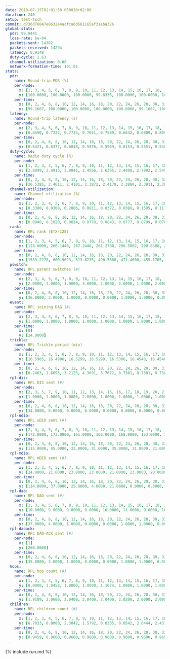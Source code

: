 ```yaml
---
date: 2019-07-15T02:01:50.050038+02:00
duration: 240
setup: test-tsch
commit: d736d76847e0632e4acfca6d681165af31eba326
global-stats:
  pdr: 99.9441
  loss-rate: 6e-04
  packets-sent: 14302
  packets-received: 14294
  latency: 0.9148
  duty-cycle: 2.63
  channel-utilization: 0.08
  network-formation-time: 101.01
stats:
  pdr:
    name: Round-trip PDR (%)
    per-node:
      x: [2, 3, 4, 5, 6, 7, 8, 9, 10, 11, 12, 13, 14, 15, 16, 17, 18, 19, 20, 21, 22, 23, 24, 25]
      y: [100.0000, 100.0000, 100.0000, 99.8336, 100.0000, 100.0000, 100.0000, 100.0000, 100.0000, 100.0000, 99.8217, 100.0000, 100.0000, 99.6694, 100.0000, 99.8384, 100.0000, 100.0000, 100.0000, 99.6370, 100.0000, 100.0000, 99.8361, 100.0000]
    per-time:
      x: [0, 2, 4, 6, 8, 10, 12, 14, 16, 18, 20, 22, 24, 26, 28, 30, 32, 34, 36, 38, 40, 42, 44, 46, 48, 50, 52, 54, 56, 58, 60, 62, 64, 66, 68, 70, 72, 74, 76, 78, 80, 82, 84, 86, 88, 90, 92, 94, 96, 98, 100, 102, 104, 106, 108, 110, 112, 114, 116, 118, 120, 122, 124, 126, 128, 130, 132, 134, 136, 138, 140, 142, 144, 146, 148, 150, 152, 154, 156, 158, 160, 162, 164, 166, 168, 170, 172, 174, 176, 178, 180, 182, 184, 186, 188, 190, 192, 194, 196, 198, 200, 202, 204, 206, 208, 210, 212, 214, 216, 218, 220, 222, 224, 226, 228, 230, 232, 234, 236, 238, 240]
      y: [99.1667, 100.0000, 100.0000, 100.0000, 100.0000, 99.1667, 100.0000, 99.1667, 100.0000, 100.0000, 100.0000, 100.0000, 100.0000, 100.0000, 100.0000, 100.0000, 100.0000, 100.0000, 100.0000, 100.0000, 100.0000, 100.0000, 100.0000, 100.0000, 100.0000, 100.0000, 100.0000, 100.0000, 100.0000, 100.0000, 100.0000, 100.0000, 100.0000, 100.0000, 100.0000, 100.0000, 100.0000, 100.0000, 100.0000, 100.0000, 100.0000, 100.0000, 100.0000, 100.0000, 100.0000, 100.0000, 99.1597, 100.0000, 100.0000, 100.0000, 100.0000, 100.0000, 100.0000, 100.0000, 100.0000, 100.0000, 100.0000, 100.0000, 100.0000, 100.0000, 100.0000, 100.0000, 99.1667, 100.0000, 100.0000, 100.0000, 100.0000, 100.0000, 100.0000, 100.0000, 99.1667, 100.0000, 100.0000, 100.0000, 100.0000, 100.0000, 100.0000, 100.0000, 100.0000, 100.0000, 100.0000, 100.0000, 100.0000, 100.0000, 99.1667, 100.0000, 100.0000, 100.0000, 100.0000, 100.0000, 100.0000, 100.0000, 100.0000, 100.0000, 100.0000, 100.0000, 100.0000, 100.0000, 100.0000, 100.0000, 100.0000, 100.0000, 100.0000, 100.0000, 100.0000, 100.0000, 100.0000, 100.0000, 100.0000, 100.0000, 100.0000, 100.0000, 99.1667, 100.0000, 100.0000, 100.0000, 100.0000, 100.0000, 100.0000, 100.0000, null]
  latency:
    name: Round-trip latency (s)
    per-node:
      x: [2, 3, 4, 5, 6, 7, 8, 9, 10, 11, 12, 13, 14, 15, 16, 17, 18, 19, 20, 21, 22, 23, 24, 25]
      y: [0.6590, 0.7222, 0.7725, 0.7651, 0.7589, 0.6642, 0.6809, 0.8093, 0.8009, 0.8871, 0.8445, 0.8376, 0.9959, 1.0054, 0.8830, 0.8931, 0.9457, 1.0510, 1.0961, 1.2207, 1.2114, 1.1789, 1.1303, 1.1436]
    per-time:
      x: [0, 2, 4, 6, 8, 10, 12, 14, 16, 18, 20, 22, 24, 26, 28, 30, 32, 34, 36, 38, 40, 42, 44, 46, 48, 50, 52, 54, 56, 58, 60, 62, 64, 66, 68, 70, 72, 74, 76, 78, 80, 82, 84, 86, 88, 90, 92, 94, 96, 98, 100, 102, 104, 106, 108, 110, 112, 114, 116, 118, 120, 122, 124, 126, 128, 130, 132, 134, 136, 138, 140, 142, 144, 146, 148, 150, 152, 154, 156, 158, 160, 162, 164, 166, 168, 170, 172, 174, 176, 178, 180, 182, 184, 186, 188, 190, 192, 194, 196, 198, 200, 202, 204, 206, 208, 210, 212, 214, 216, 218, 220, 222, 224, 226, 228, 230, 232, 234, 236, 238, 240]
      y: [0.6421, 0.6377, 0.6048, 0.5876, 0.5969, 0.6153, 0.5551, 0.5403, 0.5861, 0.5689, 0.5837, 0.5860, 0.5873, 0.5831, 0.6044, 0.5723, 0.5664, 0.5979, 0.5549, 0.5899, 0.5741, 0.5317, 0.5251, 0.5570, 0.5357, 0.5356, 0.5701, 0.5490, 0.5370, 0.5074, 0.4929, 0.5508, 0.5480, 0.5209, 0.5571, 0.5664, 0.5352, 0.5076, 0.5425, 0.5577, 0.5377, 0.5617, 0.6042, 0.6148, 0.6012, 0.6849, 0.6690, 0.7187, 0.6873, 0.6380, 0.6220, 0.5809, 0.5862, 0.6019, 0.6256, 0.5935, 0.6183, 0.6843, 0.5396, 0.6939, 0.7454, 0.6519, 0.6617, 0.6284, 0.6111, 0.9183, 1.0275, 0.9170, 0.8270, 0.7231, 0.7546, 1.1108, 1.2680, 1.1037, 0.8779, 0.8230, 0.7135, 1.0619, 1.5186, 1.4200, 1.1346, 0.9351, 0.8774, 1.0879, 1.5314, 1.5259, 1.4689, 1.3625, 1.0693, 1.1285, 1.5348, 1.5405, 1.5254, 1.4624, 1.4251, 1.3299, 1.5076, 1.5078, 1.4790, 1.4784, 1.4810, 1.4385, 1.5102, 1.5091, 1.5006, 1.4995, 1.4643, 1.4977, 1.5022, 1.5142, 1.5165, 1.4616, 1.4987, 1.5013, 1.5248, 1.5146, 1.5201, 1.5427, 1.4734, 1.4127, null]
  duty-cycle:
    name: Radio duty cycle (%)
    per-node:
      x: [1, 2, 3, 4, 5, 6, 7, 8, 9, 10, 11, 12, 13, 14, 15, 16, 17, 18, 19, 20, 21, 22, 23, 24, 25]
      y: [2.8849, 2.4915, 2.8841, 2.4566, 2.6365, 2.4488, 2.7992, 2.5491, 2.5887, 2.5434, 2.5956, 2.5270, 2.6728, 2.5874, 2.6792, 2.4915, 2.7206, 2.7816, 2.7377, 2.7362, 2.6946, 2.6805, 2.7219, 2.7866, 2.8457]
    per-time:
      x: [0, 2, 4, 6, 8, 10, 12, 14, 16, 18, 20, 22, 24, 26, 28, 30, 32, 34, 36, 38, 40, 42, 44, 46, 48, 50, 52, 54, 56, 58, 60, 62, 64, 66, 68, 70, 72, 74, 76, 78, 80, 82, 84, 86, 88, 90, 92, 94, 96, 98, 100, 102, 104, 106, 108, 110, 112, 114, 116, 118, 120, 122, 124, 126, 128, 130, 132, 134, 136, 138, 140, 142, 144, 146, 148, 150, 152, 154, 156, 158, 160, 162, 164, 166, 168, 170, 172, 174, 176, 178, 180, 182, 184, 186, 188, 190, 192, 194, 196, 198, 200, 202, 204, 206, 208, 210, 212, 214, 216, 218, 220, 222, 224, 226, 228, 230, 232, 234, 236, 238, 240]
      y: [36.5385, 2.4611, 2.4101, 2.3872, 2.4179, 2.3880, 2.3911, 2.3884, 2.3907, 2.3855, 2.3841, 2.3911, 2.3857, 2.3873, 2.4126, 2.4137, 2.3914, 2.3860, 2.3905, 2.3826, 2.3918, 2.3860, 2.3728, 2.3771, 2.3880, 2.3787, 2.3764, 2.3837, 2.3919, 2.3909, 2.3738, 2.3677, 2.7586, 2.5303, 2.4142, 2.3272, 2.3771, 2.3768, 2.3732, 2.3863, 2.3916, 2.3843, 2.3778, 2.4016, 2.3956, 2.3918, 2.3909, 2.3984, 2.3994, 2.4039, 2.3970, 2.4058, 2.3982, 2.4008, 2.3839, 2.3772, 2.3905, 2.3946, 2.4085, 2.3842, 2.3768, 2.3939, 2.3948, 2.3983, 2.3730, 2.3632, 2.4032, 2.3890, 2.3825, 2.3866, 2.3867, 2.3911, 2.3870, 2.3772, 2.3889, 2.3957, 2.3902, 2.3847, 2.3806, 2.3875, 2.3790, 2.3757, 2.3837, 2.3905, 2.3798, 2.4069, 2.3958, 2.3827, 2.3764, 2.3833, 2.3817, 2.3927, 2.3914, 2.3965, 2.3939, 2.3817, 2.3733, 2.3913, 2.3806, 2.3805, 2.3823, 2.3933, 2.3788, 2.3987, 2.3801, 2.3817, 2.3821, 2.3781, 2.3788, 2.3839, 2.3882, 2.3937, 2.3819, 2.3867, 2.3827, 2.3897, 2.3878, 2.3860, 2.3875, 2.3809, null]
  channel-utilization:
    name: Channel utilization (%)
    per-node:
      x: [1, 2, 3, 4, 5, 6, 7, 8, 9, 10, 11, 12, 13, 14, 15, 16, 17, 18, 19, 20, 21, 22, 23, 24, 25]
      y: [0.3380, 0.0308, 0.2806, 0.0811, 0.0372, 0.0389, 0.1595, 0.1174, 0.0427, 0.0391, 0.0322, 0.0330, 0.0426, 0.0311, 0.0417, 0.1034, 0.0796, 0.1485, 0.0332, 0.0356, 0.0340, 0.0353, 0.0338, 0.0313, 0.0327]
    per-time:
      x: [0, 2, 4, 6, 8, 10, 12, 14, 16, 18, 20, 22, 24, 26, 28, 30, 32, 34, 36, 38, 40, 42, 44, 46, 48, 50, 52, 54, 56, 58, 60, 62, 64, 66, 68, 70, 72, 74, 76, 78, 80, 82, 84, 86, 88, 90, 92, 94, 96, 98, 100, 102, 104, 106, 108, 110, 112, 114, 116, 118, 120, 122, 124, 126, 128, 130, 132, 134, 136, 138, 140, 142, 144, 146, 148, 150, 152, 154, 156, 158, 160, 162, 164, 166, 168, 170, 172, 174, 176, 178, 180, 182, 184, 186, 188, 190, 192, 194, 196, 198, 200, 202, 204, 206, 208, 210, 212, 214, 216, 218, 220, 222, 224, 226, 228, 230, 232, 234, 236, 238, 240]
      y: [0.0940, 0.1020, 0.0814, 0.0778, 0.0843, 0.0777, 0.0789, 0.0760, 0.0777, 0.0756, 0.0763, 0.0785, 0.0779, 0.0756, 0.0863, 0.0861, 0.0775, 0.0751, 0.0778, 0.0750, 0.0803, 0.0772, 0.0698, 0.0701, 0.0775, 0.0727, 0.0704, 0.0754, 0.0795, 0.0793, 0.0716, 0.0688, 0.2837, 0.1405, 0.0810, 0.0474, 0.0722, 0.0729, 0.0704, 0.0765, 0.0767, 0.0743, 0.0721, 0.0813, 0.0813, 0.0795, 0.0810, 0.0833, 0.0817, 0.0841, 0.0789, 0.0823, 0.0825, 0.0821, 0.0752, 0.0728, 0.0768, 0.0787, 0.0853, 0.0735, 0.0720, 0.0786, 0.0813, 0.0820, 0.0707, 0.0668, 0.0827, 0.0779, 0.0754, 0.0774, 0.0786, 0.0817, 0.0777, 0.0742, 0.0782, 0.0797, 0.0765, 0.0767, 0.0743, 0.0779, 0.0739, 0.0726, 0.0766, 0.0776, 0.0732, 0.0838, 0.0795, 0.0743, 0.0727, 0.0758, 0.0753, 0.0796, 0.0784, 0.0814, 0.0789, 0.0745, 0.0711, 0.0782, 0.0751, 0.0743, 0.0748, 0.0775, 0.0711, 0.0801, 0.0731, 0.0743, 0.0754, 0.0725, 0.0737, 0.0742, 0.0777, 0.0789, 0.0724, 0.0752, 0.0748, 0.0781, 0.0766, 0.0762, 0.0778, 0.0734, null]
  rank:
    name: RPL rank (ETX-128)
    per-node:
      x: [1, 2, 3, 4, 5, 6, 7, 8, 9, 10, 11, 12, 13, 14, 15, 16, 17, 18, 19, 20, 21, 22, 23, 24, 25]
      y: [128.0000, 268.1446, 267.2448, 261.2780, 296.5802, 290.8388, 270.9669, 263.5394, 398.2603, 393.2213, 424.0367, 400.7661, 680.8333, 549.3173, 429.0732, 404.8821, 433.0816, 453.2645, 564.1605, 565.9274, 598.0579, 562.4098, 600.0816, 608.2273, 626.7828]
    per-time:
      x: [0, 2, 4, 6, 8, 10, 12, 14, 16, 18, 20, 22, 24, 26, 28, 30, 32, 34, 36, 38, 40, 42, 44, 46, 48, 50, 52, 54, 56, 58, 60, 62, 64, 66, 68, 70, 72, 74, 76, 78, 80, 82, 84, 86, 88, 90, 92, 94, 96, 98, 100, 102, 104, 106, 108, 110, 112, 114, 116, 118, 120, 122, 124, 126, 128, 130, 132, 134, 136, 138, 140, 142, 144, 146, 148, 150, 152, 154, 156, 158, 160, 162, 164, 166, 168, 170, 172, 174, 176, 178, 180, 182, 184, 186, 188, 190, 192, 194, 196, 198, 200, 202, 204, 206, 208, 210, 212, 214, 216, 218, 220, 222, 224, 226, 228, 230, 232, 234, 236, 238, 240]
      y: [1533.2278, 600.9623, 513.8235, 490.5800, 471.4600, 455.1765, 456.6275, 448.4400, 458.2800, 443.7843, 438.6800, 438.3200, 437.4200, 433.1373, 419.4902, 414.1200, 413.9400, 412.0200, 414.2745, 408.7800, 409.0588, 410.7600, 405.1600, 403.0200, 401.7800, 402.8000, 402.6400, 400.0000, 403.1765, 403.9800, 401.1000, 399.7400, 399.7600, 415.1675, 403.2770, 390.6066, 387.7125, 396.0800, 396.9412, 394.4600, 395.9608, 392.5000, 394.3600, 408.8600, 418.5200, 416.5490, 413.3200, 415.1961, 417.5000, 412.4118, 407.1600, 422.4800, 422.7200, 423.1176, 417.7255, 411.9400, 411.2642, 412.5385, 438.8600, 440.0800, 443.4800, 453.8000, 463.9811, 439.9259, 438.9615, 428.4118, 422.7451, 419.2745, 410.1400, 409.2600, 411.8400, 417.4706, 408.1569, 408.0000, 403.8679, 393.7000, 393.2000, 396.0400, 396.9000, 394.7451, 393.3529, 391.5800, 395.4400, 395.8627, 399.2600, 411.4118, 416.7600, 417.5600, 417.3200, 421.3725, 425.4340, 409.0800, 410.4600, 409.9000, 408.2600, 414.6800, 416.3600, 418.3462, 405.8000, 406.3846, 405.7600, 407.3400, 409.5490, 403.9216, 410.8800, 413.5200, 417.1569, 410.5400, 407.6863, 407.9800, 404.1000, 403.3200, 403.7800, 412.7400, 414.0980, 411.5800, 409.8800, 407.3800, 405.5294, 399.5600, null]
  pswitch:
    name: RPL parent switches (#)
    per-node:
      x: [2, 3, 4, 5, 6, 7, 8, 9, 10, 11, 12, 13, 14, 15, 16, 17, 18, 19, 20, 21, 22, 23, 24, 25]
      y: [2.0000, 1.0000, 1.0000, 3.0000, 2.0000, 2.0000, 1.0000, 2.0000, 4.0000, 5.0000, 8.0000, 6.0000, 9.0000, 6.0000, 5.0000, 5.0000, 2.0000, 4.0000, 9.0000, 3.0000, 5.0000, 6.0000, 3.0000, 5.0000]
    per-time:
      x: [0, 2, 4, 6, 8, 10, 12, 14, 16, 18, 20, 22, 24, 26, 28, 30, 32, 34, 36, 38, 40, 42, 44, 46, 48, 50, 52, 54, 56, 58, 60, 62, 64, 66, 68, 70, 72, 74, 76, 78, 80, 82, 84, 86, 88, 90, 92, 94, 96, 98, 100, 102, 104, 106, 108, 110, 112, 114, 116, 118, 120, 122, 124, 126, 128, 130, 132, 134, 136, 138, 140, 142, 144, 146, 148, 150, 152, 154, 156, 158, 160, 162, 164, 166, 168, 170, 172, 174, 176, 178, 180, 182, 184, 186, 188, 190, 192, 194, 196, 198, 200, 202, 204, 206, 208, 210, 212, 214, 216, 218, 220, 222, 224, 226, 228, 230, 232, 234, 236]
      y: [36.0000, 3.0000, 1.0000, 0.0000, 0.0000, 1.0000, 1.0000, 0.0000, 0.0000, 1.0000, 0.0000, 0.0000, 0.0000, 1.0000, 1.0000, 0.0000, 0.0000, 0.0000, 1.0000, 0.0000, 1.0000, 0.0000, 0.0000, 0.0000, 0.0000, 0.0000, 0.0000, 0.0000, 1.0000, 0.0000, 0.0000, 0.0000, 0.0000, 0.0000, 0.0000, 1.0000, 0.0000, 0.0000, 1.0000, 0.0000, 1.0000, 0.0000, 0.0000, 0.0000, 0.0000, 1.0000, 0.0000, 1.0000, 2.0000, 1.0000, 0.0000, 0.0000, 0.0000, 1.0000, 1.0000, 0.0000, 3.0000, 2.0000, 0.0000, 0.0000, 0.0000, 0.0000, 3.0000, 4.0000, 2.0000, 1.0000, 1.0000, 1.0000, 0.0000, 0.0000, 0.0000, 1.0000, 1.0000, 1.0000, 3.0000, 0.0000, 0.0000, 0.0000, 0.0000, 1.0000, 1.0000, 0.0000, 0.0000, 1.0000, 0.0000, 1.0000, 0.0000, 0.0000, 0.0000, 1.0000, 3.0000, 0.0000, 0.0000, 0.0000, 0.0000, 0.0000, 0.0000, 2.0000, 0.0000, 2.0000, 0.0000, 0.0000, 1.0000, 1.0000, 0.0000, 0.0000, 1.0000, 0.0000, 1.0000, 0.0000, 0.0000, 0.0000, 0.0000, 0.0000, 1.0000, 0.0000, 0.0000, 0.0000, 1.0000]
  event:
    name: RPL joining DAG (#)
    per-node:
      x: [2, 3, 4, 5, 6, 7, 8, 9, 10, 11, 12, 13, 14, 15, 16, 17, 18, 19, 20, 21, 22, 23, 24, 25]
      y: [1.0000, 1.0000, 1.0000, 1.0000, 1.0000, 1.0000, 1.0000, 1.0000, 1.0000, 1.0000, 1.0000, 1.0000, 1.0000, 1.0000, 1.0000, 1.0000, 1.0000, 1.0000, 1.0000, 1.0000, 1.0000, 1.0000, 1.0000, 1.0000]
    per-time:
      x: [0]
      y: [24.0000]
  trickle:
    name: RPL Trickle period (min)
    per-node:
      x: [1, 2, 3, 4, 5, 6, 7, 8, 9, 10, 11, 12, 13, 14, 15, 16, 17, 18, 19, 20, 21, 22, 23, 24, 25]
      y: [16.5985, 16.4906, 16.5299, 16.5299, 16.5306, 16.4548, 16.4548, 16.5228, 16.4548, 16.5345, 16.5384, 16.2703, 16.5244, 16.4835, 16.4714, 17.3357, 16.4316, 16.4368, 16.5843, 16.6023, 16.5806, 16.4559, 16.4601, 16.5795, 16.5421]
    per-time:
      x: [0, 2, 4, 6, 8, 10, 12, 14, 16, 18, 20, 22, 24, 26, 28, 30, 32, 34, 36, 38, 40, 42, 44, 46, 48, 50, 52, 54, 56, 58, 60, 62, 64, 66, 68, 70, 72, 74, 76, 78, 80, 82, 84, 86, 88, 90, 92, 94, 96, 98, 100, 102, 104, 106, 108, 110, 112, 114, 116, 118, 120, 122, 124, 126, 128, 130, 132, 134, 136, 138, 140, 142, 144, 146, 148, 150, 152, 154, 156, 158, 160, 162, 164, 166, 168, 170, 172, 174, 176, 178, 180, 182, 184, 186, 188, 190, 192, 194, 196, 198, 200, 202, 204, 206, 208, 210, 212, 214, 216, 218, 220, 222, 224, 226, 228, 230, 232, 234, 236, 238, 240]
      y: [0.2463, 1.6693, 3.2125, 4.3691, 5.7672, 8.7381, 8.7381, 8.7381, 8.7381, 17.3049, 17.4763, 17.4763, 17.4763, 17.4763, 17.4763, 17.4763, 17.4763, 17.4763, 17.4763, 17.4763, 17.4763, 17.4763, 17.4763, 17.4763, 17.4763, 17.4763, 17.4763, 17.4763, 17.4763, 17.4763, 17.4763, 17.4763, 17.4763, 17.4763, 17.4763, 17.4763, 17.4763, 17.4763, 17.4763, 17.4763, 17.4763, 17.4763, 17.4763, 17.4763, 17.4763, 17.4763, 17.4763, 17.4763, 17.4763, 17.4763, 17.4763, 17.4763, 17.4763, 17.4763, 17.4763, 17.4763, 17.4763, 17.4763, 17.4763, 17.4763, 17.4763, 17.4763, 17.4763, 17.4763, 17.4763, 17.4763, 17.4763, 17.4763, 17.4763, 17.4763, 17.4763, 17.4763, 17.4763, 17.4763, 17.4763, 17.4763, 17.4763, 17.4763, 17.4763, 17.4763, 17.4763, 17.4763, 17.4763, 17.4763, 17.4763, 17.4763, 17.4763, 17.4763, 17.4763, 17.4763, 17.4763, 17.4763, 17.4763, 17.4763, 17.4763, 17.4763, 17.4763, 17.4763, 17.4763, 17.4763, 17.4763, 17.4763, 17.4763, 17.4763, 17.4763, 17.4763, 17.4763, 17.4763, 17.4763, 17.4763, 17.4763, 17.4763, 17.4763, 17.4763, 17.4763, 17.4763, 17.4763, 17.4763, 17.4763, 17.4763, null]
  rpl-dis:
    name: RPL DIS sent (#)
    per-node:
      x: [2, 3, 5, 7, 9, 10, 11, 12, 13, 14, 15, 16, 17, 18, 19, 20, 21, 22, 23, 24, 25]
      y: [1.0000, 1.0000, 1.0000, 2.0000, 1.0000, 1.0000, 1.0000, 1.0000, 2.0000, 2.0000, 1.0000, 5.0000, 1.0000, 1.0000, 2.0000, 2.0000, 2.0000, 2.0000, 3.0000, 2.0000, 3.0000]
    per-time:
      x: [0, 2, 4, 6, 8, 10, 12, 14, 16, 18, 20, 22, 24, 26, 28, 30, 32, 34, 36, 38, 40, 42, 44, 46, 48, 50, 52, 54, 56, 58, 60, 62, 64, 66, 68, 70]
      y: [34.0000, 0.0000, 0.0000, 0.0000, 0.0000, 0.0000, 0.0000, 0.0000, 0.0000, 0.0000, 0.0000, 0.0000, 0.0000, 0.0000, 0.0000, 0.0000, 0.0000, 0.0000, 0.0000, 0.0000, 0.0000, 0.0000, 0.0000, 0.0000, 0.0000, 0.0000, 0.0000, 0.0000, 0.0000, 0.0000, 0.0000, 0.0000, 0.0000, 0.0000, 0.0000, 3.0000]
  rpl-udio:
    name: RPL uDIO sent (#)
    per-node:
      x: [2, 3, 4, 5, 6, 7, 8, 9, 10, 11, 12, 13, 14, 15, 16, 17, 18, 19, 20, 21, 22, 23, 24, 25]
      y: [172.0000, 173.0000, 161.0000, 166.0000, 168.0000, 153.0000, 145.0000, 165.0000, 164.0000, 165.0000, 170.0000, 163.0000, 164.0000, 162.0000, 165.0000, 167.0000, 147.0000, 161.0000, 172.0000, 161.0000, 173.0000, 167.0000, 166.0000, 169.0000]
    per-time:
      x: [0, 2, 4, 6, 8, 10, 12, 14, 16, 18, 20, 22, 24, 26, 28, 30, 32, 34, 36, 38, 40, 42, 44, 46, 48, 50, 52, 54, 56, 58, 60, 62, 64, 66, 68, 70, 72, 74, 76, 78, 80, 82, 84, 86, 88, 90, 92, 94, 96, 98, 100, 102, 104, 106, 108, 110, 112, 114, 116, 118, 120, 122, 124, 126, 128, 130, 132, 134, 136, 138, 140, 142, 144, 146, 148, 150, 152, 154, 156, 158, 160, 162, 164, 166, 168, 170, 172, 174, 176, 178, 180, 182, 184, 186, 188, 190, 192, 194, 196, 198, 200, 202, 204, 206, 208, 210, 212, 214, 216, 218, 220, 222, 224, 226, 228, 230, 232, 234, 236, 238, 240]
      y: [115.0000, 45.0000, 32.0000, 31.0000, 35.0000, 31.0000, 31.0000, 33.0000, 32.0000, 33.0000, 32.0000, 33.0000, 33.0000, 27.0000, 34.0000, 28.0000, 31.0000, 33.0000, 37.0000, 33.0000, 31.0000, 35.0000, 23.0000, 30.0000, 37.0000, 26.0000, 32.0000, 26.0000, 32.0000, 32.0000, 31.0000, 32.0000, 30.0000, 43.0000, 30.0000, 36.0000, 35.0000, 34.0000, 31.0000, 35.0000, 32.0000, 34.0000, 28.0000, 31.0000, 29.0000, 32.0000, 31.0000, 31.0000, 32.0000, 31.0000, 29.0000, 34.0000, 31.0000, 36.0000, 29.0000, 38.0000, 28.0000, 31.0000, 33.0000, 29.0000, 33.0000, 37.0000, 32.0000, 35.0000, 30.0000, 33.0000, 30.0000, 29.0000, 34.0000, 33.0000, 30.0000, 34.0000, 26.0000, 34.0000, 34.0000, 32.0000, 29.0000, 37.0000, 32.0000, 35.0000, 27.0000, 31.0000, 34.0000, 31.0000, 30.0000, 35.0000, 33.0000, 33.0000, 28.0000, 34.0000, 32.0000, 33.0000, 31.0000, 32.0000, 38.0000, 33.0000, 28.0000, 30.0000, 35.0000, 29.0000, 29.0000, 34.0000, 33.0000, 37.0000, 31.0000, 32.0000, 34.0000, 32.0000, 34.0000, 30.0000, 30.0000, 31.0000, 39.0000, 29.0000, 34.0000, 33.0000, 34.0000, 27.0000, 33.0000, 28.0000, 0.0000]
  rpl-mdio:
    name: RPL mDIO sent (#)
    per-node:
      x: [1, 2, 3, 4, 5, 6, 7, 8, 9, 10, 11, 12, 13, 14, 15, 16, 17, 18, 19, 20, 21, 22, 23, 24, 25]
      y: [24.0000, 21.0000, 23.0000, 23.0000, 21.0000, 23.0000, 20.0000, 23.0000, 21.0000, 21.0000, 21.0000, 23.0000, 21.0000, 21.0000, 20.0000, 21.0000, 21.0000, 25.0000, 21.0000, 21.0000, 23.0000, 20.0000, 20.0000, 20.0000, 20.0000]
    per-time:
      x: [0, 2, 4, 6, 8, 10, 12, 14, 16, 18, 20, 22, 24, 26, 28, 30, 32, 34, 36, 38, 40, 42, 44, 46, 48, 50, 52, 54, 56, 58, 60, 62, 64, 66, 68, 70, 72, 74, 76, 78, 80, 82, 84, 86, 88, 90, 92, 94, 96, 98, 100, 102, 104, 106, 108, 110, 112, 114, 116, 118, 120, 122, 124, 126, 128, 130, 132, 134, 136, 138, 140, 142, 144, 146, 148, 150, 152, 154, 156, 158, 160, 162, 164, 166, 168, 170, 172, 174, 176, 178, 180, 182, 184, 186, 188, 190, 192, 194, 196, 198, 200, 202, 204, 206, 208, 210, 212, 214, 216, 218, 220, 222, 224, 226, 228, 230, 232, 234, 236, 238]
      y: [114.0000, 37.0000, 25.0000, 4.0000, 21.0000, 0.0000, 0.0000, 14.0000, 10.0000, 1.0000, 0.0000, 0.0000, 0.0000, 4.0000, 6.0000, 8.0000, 3.0000, 4.0000, 0.0000, 0.0000, 0.0000, 0.0000, 4.0000, 6.0000, 4.0000, 6.0000, 5.0000, 0.0000, 0.0000, 0.0000, 0.0000, 2.0000, 6.0000, 6.0000, 8.0000, 3.0000, 0.0000, 0.0000, 0.0000, 1.0000, 8.0000, 6.0000, 6.0000, 4.0000, 0.0000, 0.0000, 0.0000, 0.0000, 2.0000, 5.0000, 7.0000, 10.0000, 1.0000, 0.0000, 0.0000, 0.0000, 0.0000, 6.0000, 3.0000, 8.0000, 3.0000, 5.0000, 0.0000, 0.0000, 0.0000, 0.0000, 11.0000, 7.0000, 4.0000, 3.0000, 0.0000, 0.0000, 0.0000, 0.0000, 0.0000, 8.0000, 8.0000, 4.0000, 4.0000, 1.0000, 0.0000, 0.0000, 0.0000, 4.0000, 5.0000, 6.0000, 8.0000, 2.0000, 0.0000, 0.0000, 0.0000, 0.0000, 7.0000, 5.0000, 7.0000, 3.0000, 3.0000, 0.0000, 0.0000, 0.0000, 1.0000, 9.0000, 5.0000, 5.0000, 4.0000, 1.0000, 0.0000, 0.0000, 0.0000, 3.0000, 3.0000, 2.0000, 9.0000, 7.0000, 1.0000, 0.0000, 0.0000, 1.0000, 3.0000, 8.0000]
  rpl-dao:
    name: RPL DAO sent (#)
    per-node:
      x: [2, 3, 4, 5, 6, 7, 8, 9, 10, 11, 12, 13, 14, 15, 16, 17, 18, 19, 20, 21, 22, 23, 24, 25]
      y: [10.0000, 9.0000, 9.0000, 9.0000, 10.0000, 11.0000, 9.0000, 10.0000, 11.0000, 11.0000, 15.0000, 13.0000, 13.0000, 11.0000, 13.0000, 11.0000, 10.0000, 9.0000, 12.0000, 10.0000, 12.0000, 16.0000, 11.0000, 11.0000]
    per-time:
      x: [0, 2, 4, 6, 8, 10, 12, 14, 16, 18, 20, 22, 24, 26, 28, 30, 32, 34, 36, 38, 40, 42, 44, 46, 48, 50, 52, 54, 56, 58, 60, 62, 64, 66, 68, 70, 72, 74, 76, 78, 80, 82, 84, 86, 88, 90, 92, 94, 96, 98, 100, 102, 104, 106, 108, 110, 112, 114, 116, 118, 120, 122, 124, 126, 128, 130, 132, 134, 136, 138, 140, 142, 144, 146, 148, 150, 152, 154, 156, 158, 160, 162, 164, 166, 168, 170, 172, 174, 176, 178, 180, 182, 184, 186, 188, 190, 192, 194, 196, 198, 200, 202, 204, 206, 208, 210, 212, 214, 216, 218, 220, 222, 224, 226, 228, 230, 232, 234, 236, 238]
      y: [37.0000, 4.0000, 1.0000, 0.0000, 0.0000, 1.0000, 1.0000, 0.0000, 0.0000, 1.0000, 0.0000, 0.0000, 0.0000, 1.0000, 17.0000, 2.0000, 1.0000, 0.0000, 1.0000, 1.0000, 2.0000, 0.0000, 0.0000, 0.0000, 0.0000, 0.0000, 0.0000, 0.0000, 9.0000, 9.0000, 2.0000, 0.0000, 0.0000, 3.0000, 2.0000, 1.0000, 0.0000, 0.0000, 1.0000, 0.0000, 1.0000, 0.0000, 5.0000, 10.0000, 1.0000, 2.0000, 0.0000, 3.0000, 4.0000, 1.0000, 0.0000, 0.0000, 1.0000, 1.0000, 1.0000, 0.0000, 5.0000, 12.0000, 0.0000, 1.0000, 0.0000, 2.0000, 6.0000, 5.0000, 1.0000, 1.0000, 1.0000, 1.0000, 1.0000, 0.0000, 0.0000, 8.0000, 5.0000, 1.0000, 3.0000, 1.0000, 3.0000, 4.0000, 0.0000, 1.0000, 1.0000, 0.0000, 1.0000, 1.0000, 0.0000, 7.0000, 5.0000, 0.0000, 3.0000, 1.0000, 6.0000, 3.0000, 0.0000, 1.0000, 1.0000, 0.0000, 1.0000, 2.0000, 0.0000, 5.0000, 6.0000, 0.0000, 3.0000, 2.0000, 0.0000, 2.0000, 3.0000, 1.0000, 2.0000, 0.0000, 0.0000, 2.0000, 1.0000, 3.0000, 5.0000, 2.0000, 1.0000, 2.0000, 2.0000, 2.0000]
  rpl-daoack:
    name: RPL DAO-ACK sent (#)
    per-node:
      x: [1]
      y: [260.0000]
    per-time:
      x: [0, 2, 4, 6, 8, 10, 12, 14, 16, 18, 20, 22, 24, 26, 28, 30, 32, 34, 36, 38, 40, 42, 44, 46, 48, 50, 52, 54, 56, 58, 60, 62, 64, 66, 68, 70, 72, 74, 76, 78, 80, 82, 84, 86, 88, 90, 92, 94, 96, 98, 100, 102, 104, 106, 108, 110, 112, 114, 116, 118, 120, 122, 124, 126, 128, 130, 132, 134, 136, 138, 140, 142, 144, 146, 148, 150, 152, 154, 156, 158, 160, 162, 164, 166, 168, 170, 172, 174, 176, 178, 180, 182, 184, 186, 188, 190, 192, 194, 196, 198, 200, 202, 204, 206, 208, 210, 212, 214, 216, 218, 220, 222, 224, 226, 228, 230, 232, 234, 236, 238]
      y: [35.0000, 3.0000, 1.0000, 0.0000, 0.0000, 1.0000, 1.0000, 0.0000, 0.0000, 1.0000, 0.0000, 0.0000, 0.0000, 1.0000, 17.0000, 2.0000, 1.0000, 0.0000, 1.0000, 1.0000, 2.0000, 0.0000, 0.0000, 0.0000, 0.0000, 0.0000, 0.0000, 0.0000, 10.0000, 8.0000, 2.0000, 0.0000, 0.0000, 3.0000, 2.0000, 1.0000, 0.0000, 0.0000, 1.0000, 0.0000, 1.0000, 0.0000, 5.0000, 9.0000, 1.0000, 2.0000, 0.0000, 2.0000, 5.0000, 1.0000, 0.0000, 0.0000, 1.0000, 1.0000, 1.0000, 0.0000, 5.0000, 11.0000, 0.0000, 1.0000, 0.0000, 2.0000, 6.0000, 5.0000, 1.0000, 1.0000, 1.0000, 1.0000, 1.0000, 0.0000, 0.0000, 8.0000, 5.0000, 1.0000, 3.0000, 1.0000, 3.0000, 4.0000, 0.0000, 1.0000, 1.0000, 0.0000, 1.0000, 1.0000, 0.0000, 6.0000, 5.0000, 0.0000, 3.0000, 1.0000, 6.0000, 3.0000, 0.0000, 1.0000, 1.0000, 0.0000, 1.0000, 2.0000, 0.0000, 5.0000, 6.0000, 0.0000, 2.0000, 3.0000, 0.0000, 2.0000, 3.0000, 1.0000, 2.0000, 0.0000, 0.0000, 2.0000, 1.0000, 3.0000, 5.0000, 2.0000, 1.0000, 2.0000, 2.0000, 2.0000]
  hops:
    name: RPL hop count (#)
    per-node:
      x: [1, 2, 3, 4, 5, 6, 7, 8, 9, 10, 11, 12, 13, 14, 15, 16, 17, 18, 19, 20, 21, 22, 23, 24, 25]
      y: [0.0000, 1.0458, 1.0000, 1.0000, 1.1674, 1.0000, 1.0000, 1.0000, 2.0000, 2.0000, 2.0458, 1.9958, 2.0000, 3.0460, 2.0000, 2.0500, 2.0502, 2.0000, 3.0377, 3.0460, 3.0502, 3.0502, 3.0084, 3.0544, 3.1130]
    per-time:
      x: [0, 2, 4, 6, 8, 10, 12, 14, 16, 18, 20, 22, 24, 26, 28, 30, 32, 34, 36, 38, 40, 42, 44, 46, 48, 50, 52, 54, 56, 58, 60, 62, 64, 66, 68, 70, 72, 74, 76, 78, 80, 82, 84, 86, 88, 90, 92, 94, 96, 98, 100, 102, 104, 106, 108, 110, 112, 114, 116, 118, 120, 122, 124, 126, 128, 130, 132, 134, 136, 138, 140, 142, 144, 146, 148, 150, 152, 154, 156, 158, 160, 162, 164, 166, 168, 170, 172, 174, 176, 178, 180, 182, 184, 186, 188, 190, 192, 194, 196, 198, 200, 202, 204, 206, 208, 210, 212, 214, 216, 218, 220, 222, 224, 226, 228, 230, 232, 234, 236, 238]
      y: [1.9189, 2.0600, 2.0400, 2.0400, 2.0400, 2.0200, 2.0000, 2.0000, 2.0000, 2.0000, 2.0000, 2.0000, 2.0000, 2.0200, 2.0400, 2.0400, 2.0400, 2.0400, 2.0400, 2.0000, 1.9800, 1.9600, 1.9600, 1.9600, 1.9600, 1.9600, 1.9600, 1.9600, 1.9600, 1.9600, 1.9600, 1.9600, 1.9600, 1.9600, 1.9600, 1.9600, 1.9600, 1.9600, 1.9600, 1.9600, 1.9600, 1.9600, 1.9600, 1.9600, 1.9600, 1.9600, 1.9600, 1.9600, 1.9600, 2.1600, 2.1600, 2.1600, 2.1600, 2.1400, 2.0400, 1.9600, 1.9600, 1.9600, 1.9600, 1.9600, 1.9600, 1.9600, 1.9600, 1.9600, 1.9600, 1.9600, 2.0600, 2.0800, 2.0800, 2.0800, 2.0800, 2.0800, 2.0000, 1.9800, 1.9600, 1.9600, 1.9600, 1.9600, 1.9600, 1.9600, 1.9600, 1.9600, 1.9600, 1.9600, 1.9600, 1.9600, 1.9600, 1.9600, 1.9600, 1.9600, 1.9600, 2.0400, 2.0400, 2.0400, 2.0400, 2.0400, 2.0400, 2.0000, 1.9600, 1.9600, 1.9600, 1.9600, 1.9600, 1.9600, 1.9600, 1.9600, 1.9600, 1.9600, 1.9600, 1.9600, 1.9600, 1.9600, 1.9600, 1.9600, 1.9600, 1.9600, 1.9600, 1.9600, 1.9600, 1.9600]
  children:
    name: RPL children count (#)
    per-node:
      x: [1, 2, 3, 4, 5, 6, 7, 8, 9, 10, 11, 12, 13, 14, 15, 16, 17, 18, 19, 20, 21, 22, 23, 24, 25]
      y: [6.7833, 0.0000, 2.3042, 1.5792, 0.0335, 0.0542, 2.6444, 2.4375, 0.4250, 0.2458, 0.0000, 0.0125, 0.2720, 0.0000, 0.1590, 2.4667, 1.3473, 3.0292, 0.0000, 0.1172, 0.0000, 0.0544, 0.0000, 0.0000, 0.0000]
    per-time:
      x: [0, 2, 4, 6, 8, 10, 12, 14, 16, 18, 20, 22, 24, 26, 28, 30, 32, 34, 36, 38, 40, 42, 44, 46, 48, 50, 52, 54, 56, 58, 60, 62, 64, 66, 68, 70, 72, 74, 76, 78, 80, 82, 84, 86, 88, 90, 92, 94, 96, 98, 100, 102, 104, 106, 108, 110, 112, 114, 116, 118, 120, 122, 124, 126, 128, 130, 132, 134, 136, 138, 140, 142, 144, 146, 148, 150, 152, 154, 156, 158, 160, 162, 164, 166, 168, 170, 172, 174, 176, 178, 180, 182, 184, 186, 188, 190, 192, 194, 196, 198, 200, 202, 204, 206, 208, 210, 212, 214, 216, 218, 220, 222, 224, 226, 228, 230, 232, 234, 236, 238]
      y: [0.9459, 0.9600, 0.9600, 0.9600, 0.9600, 0.9600, 0.9600, 0.9600, 0.9600, 0.9600, 0.9600, 0.9600, 0.9600, 0.9600, 0.9600, 0.9600, 0.9600, 0.9600, 0.9600, 0.9600, 0.9600, 0.9600, 0.9600, 0.9600, 0.9600, 0.9600, 0.9600, 0.9600, 0.9600, 0.9600, 0.9600, 0.9600, 0.9600, 0.9600, 0.9600, 0.9600, 0.9600, 0.9600, 0.9600, 0.9600, 0.9600, 0.9600, 0.9600, 0.9600, 0.9600, 0.9600, 0.9600, 0.9600, 0.9600, 0.9600, 0.9600, 0.9600, 0.9600, 0.9600, 0.9600, 0.9600, 0.9600, 0.9600, 0.9600, 0.9600, 0.9600, 0.9600, 0.9600, 0.9600, 0.9600, 0.9600, 0.9600, 0.9600, 0.9600, 0.9600, 0.9600, 0.9600, 0.9600, 0.9600, 0.9600, 0.9600, 0.9600, 0.9600, 0.9600, 0.9600, 0.9600, 0.9600, 0.9600, 0.9600, 0.9600, 0.9600, 0.9600, 0.9600, 0.9600, 0.9600, 0.9600, 0.9600, 0.9600, 0.9600, 0.9600, 0.9600, 0.9600, 0.9600, 0.9600, 0.9600, 0.9600, 0.9600, 0.9600, 0.9600, 0.9600, 0.9600, 0.9600, 0.9600, 0.9600, 0.9600, 0.9600, 0.9600, 0.9600, 0.9600, 0.9600, 0.9600, 0.9600, 0.9600, 0.9600, 0.9600]
---
```


{% include run.md %}

